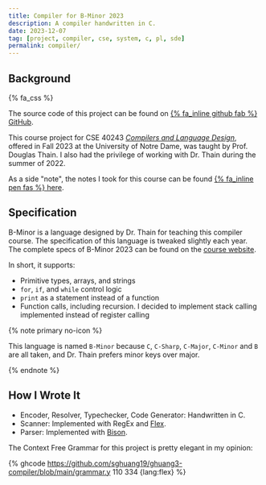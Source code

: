 ```yaml
---
title: Compiler for B-Minor 2023
description: A compiler handwritten in C.
date: 2023-12-07
tag: [project, compiler, cse, system, c, pl, sde]
permalink: compiler/
---
```


## Background

{% fa_css %}

The source code of this project can be found on
[{% fa_inline github fab %} GitHub](https://github.com/sghuang19/ghuang3-compiler).

This course project for CSE 40243
[_Compilers and Language Design_](https://dthain.github.io/compilers-fa23/),
offered in Fall 2023 at the University of Notre Dame, was taught by Prof.
Douglas Thain. I also had the privilege of working with Dr. Thain during the
summer of 2022.

As a side "note", the notes I took for this course can be found [{% fa_inline
pen fas %} here](https://notes.sghuang.com/compilers-and-language-design).

## Specification

B-Minor is a language designed by Dr. Thain for teaching this compiler course.
The specification of this language is tweaked slightly each year. The complete
specs of B-Minor 2023 can be found on the
[course website](https://dthain.github.io/compilers-fa23/bminor).

In short, it supports:

- Primitive types, arrays, and strings
- `for`, `if`, and `while` control logic
- `print` as a statement instead of a function
- Function calls, including recursion. I decided to implement stack calling
  implemented instead of register calling

{% note primary no-icon %}

This language is named `B-Minor` because `C`, `C-Sharp`, `C-Major`, `C-Minor`
and `B` are all taken, and Dr. Thain prefers minor keys over major.

{% endnote %}

## How I Wrote It

- Encoder, Resolver, Typechecker, Code Generator: Handwritten in C.
- Scanner: Implemented with RegEx and [Flex](https://github.com/westes/flex).
- Parser: Implemented with [Bison](https://gnu.org/software/bison/).

The Context Free Grammar for this project is pretty elegant in my opinion:

{% ghcode
https://github.com/sghuang19/ghuang3-compiler/blob/main/grammar.y
110 334 {lang:flex} %}
